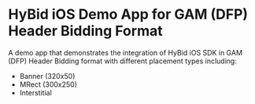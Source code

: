 # HyBid iOS Demo App for GAM (DFP) Header Bidding Format
A demo app that demonstrates the integration of HyBid iOS SDK in GAM (DFP) Header Bidding format with different placement types including:
* Banner (320x50)
* MRect (300x250)
* Interstitial
